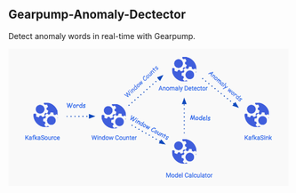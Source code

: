 ## Gearpump-Anomaly-Dectector

Detect anomaly words in real-time with Gearpump.

![anomaly-detector](/img/pipeline.png)